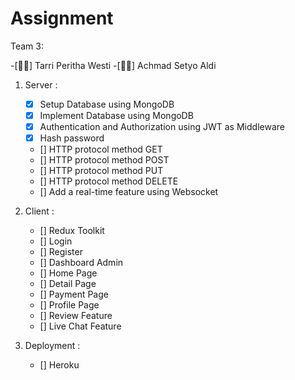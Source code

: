 # Assignment

Team 3:

-[👩🏻] Tarri Peritha Westi
-[🧑🏻] Achmad Setyo Aldi

1. Server :

   - [x] Setup Database using MongoDB
   - [x] Implement Database using MongoDB
   - [x] Authentication and Authorization using JWT as Middleware
   - [x] Hash password
   - [] HTTP protocol method GET
   - [] HTTP protocol method POST
   - [] HTTP protocol method PUT
   - [] HTTP protocol method DELETE
   - [] Add a real-time feature using Websocket

2. Client :

   - [] Redux Toolkit
   - [] Login
   - [] Register
   - [] Dashboard Admin
   - [] Home Page
   - [] Detail Page
   - [] Payment Page
   - [] Profile Page
   - [] Review Feature
   - [] Live Chat Feature

3. Deployment :
   - [] Heroku
